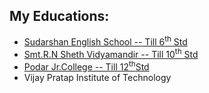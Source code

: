 <h2 class="aditya"> My Educations:</h2>
<ul style="list-style-type: ;">
<li><a href="https://images.jdmagicbox.com/comp/mumbai/f8/022p1216846031l9q5f8/catalogue/jes-college-of-commerce-science-and-information-technology-jogeshwari-east-mumbai-colleges-6q7kmzj3ie.jpg?clr=">Sudarshan English School -- Till 6<sup>th</sup> Std</a></li>
<li><a href="http://www.caretakers.ind.in/images/slider/46_Nikunj_School.jpg">Smt.R.N Sheth Vidyamandir -- Till 10<sup>th</sup> Std</a></li>
<li><a href="https://www.google.com/imgres?imgurl=https%3A%2F%2Flookaside.fbsbx.com%2Flookaside%2Fcrawler%2Fmedia%2F%3Fmedia_id%3D3690836367646795&imgrefurl=https%3A%2F%2Fwww.facebook.com%2F141765475919727%2Fphotos%2Fa.178385052257769%2F178385055591102%2F%3Ftype%3D3&tbnid=mUcpcUsMc6CJmM&vet=12ahUKEwjj2orfroH8AhWi13MBHUk3A2gQMygUegUIARDkAQ..i&docid=QulJflH471S0OM&w=1440&h=810&q=podar%20college%20santacruz&ved=2ahUKEwjj2orfroH8AhWi13MBHUk3A2gQMygUegUIARDkAQ">Podar Jr.College -- Till
         12<sup>th</sup>Std</a></li>
<li>Vijay Pratap Institute of Technology </li>
</ul>
